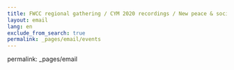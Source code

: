 ```yaml
---
title: FWCC regional gathering / CYM 2020 recordings / New peace & social action mailing list
layout: email
lang: en
exclude_from_search: true
permalink: _pages/email/events
---
```

permalink: _pages/email
